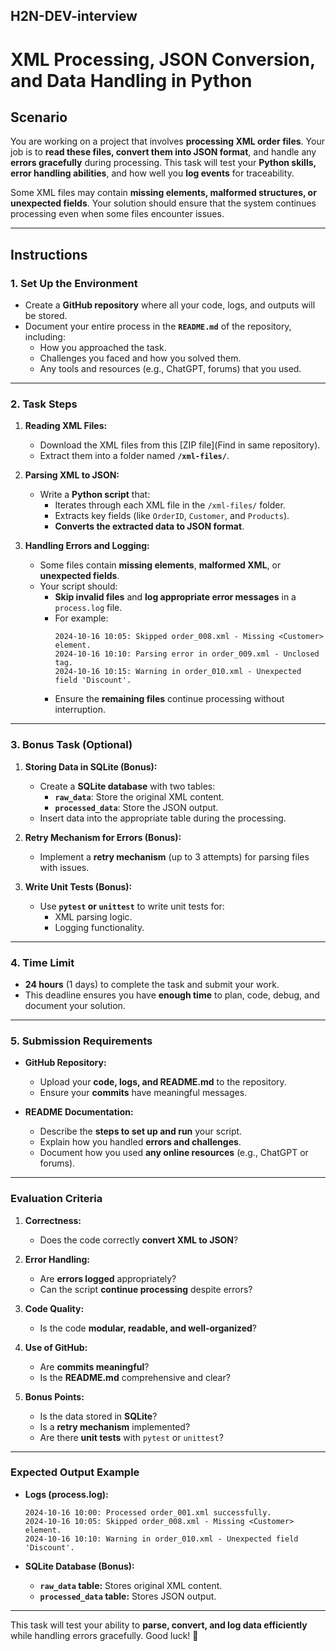 ## H2N-DEV-interview


# XML Processing, JSON Conversion, and Data Handling in Python

## Scenario
You are working on a project that involves **processing XML order files**. Your job is to **read these files, convert them into JSON format**, and handle any **errors gracefully** during processing. This task will test your **Python skills, error handling abilities**, and how well you **log events** for traceability. 

Some XML files may contain **missing elements, malformed structures, or unexpected fields**. Your solution should ensure that the system continues processing even when some files encounter issues.

---

## Instructions

### 1. Set Up the Environment
- Create a **GitHub repository** where all your code, logs, and outputs will be stored.
- Document your entire process in the **`README.md`** of the repository, including:
  - How you approached the task.
  - Challenges you faced and how you solved them.
  - Any tools and resources (e.g., ChatGPT, forums) that you used.

---

### 2. Task Steps

1. **Reading XML Files:**
   - Download the XML files from this [ZIP file](Find in same repository).
   - Extract them into a folder named **`/xml-files/`**.

2. **Parsing XML to JSON:**
   - Write a **Python script** that:
     - Iterates through each XML file in the `/xml-files/` folder.
     - Extracts key fields (like `OrderID`, `Customer`, and `Products`).
     - **Converts the extracted data to JSON format**.

3. **Handling Errors and Logging:**
   - Some files contain **missing elements**, **malformed XML**, or **unexpected fields**.
   - Your script should:
     - **Skip invalid files** and **log appropriate error messages** in a `process.log` file. 
     - For example:
       ```
       2024-10-16 10:05: Skipped order_008.xml - Missing <Customer> element.
       2024-10-16 10:10: Parsing error in order_009.xml - Unclosed tag.
       2024-10-16 10:15: Warning in order_010.xml - Unexpected field 'Discount'.
       ```
     - Ensure the **remaining files** continue processing without interruption.

---

### 3. Bonus Task (Optional)

1. **Storing Data in SQLite (Bonus):**
   - Create a **SQLite database** with two tables:
     - **`raw_data`**: Store the original XML content.
     - **`processed_data`**: Store the JSON output.
   - Insert data into the appropriate table during the processing.

2. **Retry Mechanism for Errors (Bonus):**
   - Implement a **retry mechanism** (up to 3 attempts) for parsing files with issues.

3. **Write Unit Tests (Bonus):**
   - Use **`pytest` or `unittest`** to write unit tests for:
     - XML parsing logic.
     - Logging functionality.

---

### 4. Time Limit
- **24 hours** (1 days) to complete the task and submit your work.  
- This deadline ensures you have **enough time** to plan, code, debug, and document your solution.

---

### 5. Submission Requirements

- **GitHub Repository:**  
  - Upload your **code, logs, and README.md** to the repository.
  - Ensure your **commits** have meaningful messages.

- **README Documentation:**  
  - Describe the **steps to set up and run** your script.
  - Explain how you handled **errors and challenges**.
  - Document how you used **any online resources** (e.g., ChatGPT or forums).

---

### Evaluation Criteria

1. **Correctness:**
   - Does the code correctly **convert XML to JSON**?

2. **Error Handling:**
   - Are **errors logged** appropriately?
   - Can the script **continue processing** despite errors?

3. **Code Quality:**
   - Is the code **modular, readable, and well-organized**?

4. **Use of GitHub:**
   - Are **commits meaningful**?
   - Is the **README.md** comprehensive and clear?

5. **Bonus Points:**
   - Is the data stored in **SQLite**?
   - Is a **retry mechanism** implemented?
   - Are there **unit tests** with `pytest` or `unittest`?

---

### Expected Output Example

- **Logs (process.log):**
  ```
  2024-10-16 10:00: Processed order_001.xml successfully.
  2024-10-16 10:05: Skipped order_008.xml - Missing <Customer> element.
  2024-10-16 10:10: Warning in order_010.xml - Unexpected field 'Discount'.
  ```

- **SQLite Database (Bonus):**
  - **`raw_data` table:** Stores original XML content.
  - **`processed_data` table:** Stores JSON output.

---

This task will test your ability to **parse, convert, and log data efficiently** while handling errors gracefully. Good luck! 🎯
